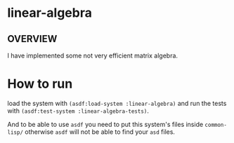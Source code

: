 # linear-algebra

## OVERVIEW
I have implemented some not very efficient matrix algebra.

# How to run
load the system with `(asdf:load-system :linear-algebra)` and run the tests with `(asdf:test-system :linear-algebra-tests)`.

And to be able to use `asdf` you need to put this system's files inside `common-lisp/` otherwise `asdf` will not be able to find your `asd` files.
